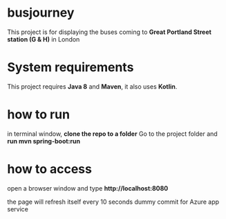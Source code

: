 # busjourney
This project is for displaying the buses coming to **Great Portland Street station (G & H)** in London

# System requirements
This project requires **Java 8** and **Maven**, it also uses **Kotlin**.

# how to run
in terminal window, **clone the repo to a folder**
Go to the project folder and **run mvn spring-boot:run**

# how to access
open a browser window and type **http://localhost:8080**

the page will refresh itself every 10 seconds
dummy commit for Azure app service

